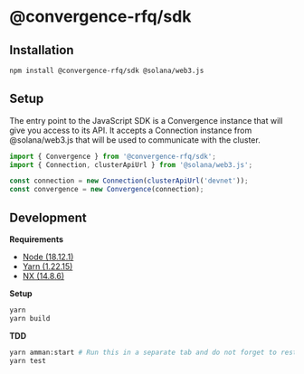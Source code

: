 # @convergence-rfq/sdk

## Installation

```bash
npm install @convergence-rfq/sdk @solana/web3.js
```

## Setup

The entry point to the JavaScript SDK is a Convergence instance that will give you access to its API. It accepts a Connection instance from @solana/web3.js that will be used to communicate with the cluster.

```ts
import { Convergence } from '@convergence-rfq/sdk';
import { Connection, clusterApiUrl } from '@solana/web3.js';

const connection = new Connection(clusterApiUrl('devnet'));
const convergence = new Convergence(connection);
```

## Development

**Requirements**

- [Node (18.12.1)](https://nodejs.org/en/download/)
- [Yarn (1.22.15)](https://classic.yarnpkg.com/lang/en/docs/install/#mac-stable)
- [NX (14.8.6)](https://nx.dev/recipes/adopting-nx/adding-to-monorepo)

**Setup**

```bash
yarn 
yarn build
```

**TDD**

```bash
yarn amman:start # Run this in a separate tab and do not forget to restart when rerunning tests
yarn test
```